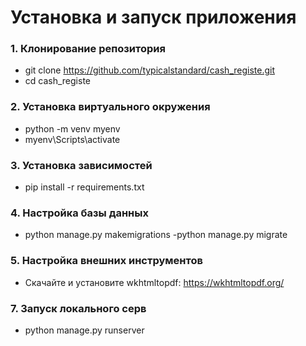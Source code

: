 # Установка и запуск приложения

### 1. Клонирование репозитория
  - git clone https://github.com/typicalstandard/cash_registe.git
  - cd cash_registe

### 2. Установка виртуального окружения
  - python -m venv myenv
  - myenv\Scripts\activate  

### 3. Установка зависимостей
  - pip install -r requirements.txt

### 4. Настройка базы данных
  - python manage.py makemigrations
  -python manage.py migrate

### 5. Настройка внешних инструментов
 - Скачайте и установите wkhtmltopdf:
  https://wkhtmltopdf.org/

### 7. Запуск локального серв
  - python manage.py runserver
